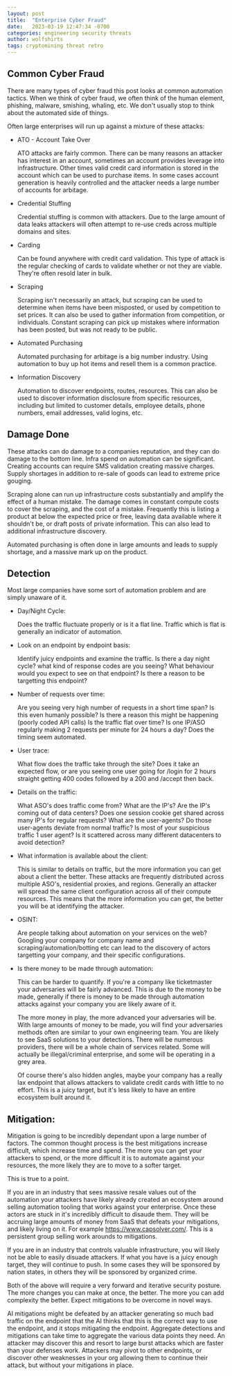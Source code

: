 ```yaml
---
layout: post
title:  "Enterprise Cyber Fraud"
date:   2023-03-19 12:47:34 -0700
categories: engineering security threats
author: wolfshirts
tags: cryptomining threat retro
---
```


## Common Cyber Fraud

There are many types of cyber fraud this post looks at common automation tactics. When we think of cyber fraud,
we often think of the human element, phishing, malware, smishing, whaling, etc. We don't usually stop to think about
the automated side of things.

Often large enterprises will run up against a mixture of these attacks:

* ATO - Account Take Over

    ATO attacks are fairly common. There can be many reasons an attacker has interest in an account, sometimes an account provides
    leverage into infrastructure. Other times valid credit card information is stored in the account which can be used to purchase
    items. In some cases account generation is heavily controlled and the attacker needs a large number of accounts for arbitage.

* Credential Stuffing
    
    Credential stuffing is common with attackers. Due to the large amount of data leaks attackers will often attempt to re-use
    creds across multiple domains and sites.

* Carding
    
    Can be found anywhere with credit card validation. This type of attack is the regular checking of cards to validate whether or not
    they are viable. They're often resold later in bulk.

* Scraping
    
    Scraping isn't necessarily an attack, but scraping can be used to determine when items have been misposted, or used by
    competition to set prices. It can also be used to gather information from competition, or individuals. Constant scraping
    can pick up mistakes where information has been posted, but was not ready to be public.

* Automated Purchasing

    Automated purchasing for arbitage is a big number industry. Using automation to buy up hot items and resell them is 
    a common practice.

* Information Discovery

    Automation to discover endpoints, routes, resources. This can also be used to discover information disclosure from specific
    resources, including but limited to customer details, employee details, phone numbers, email addresses, valid logins, etc.

## Damage Done

These attacks can do damage to a companies reputation, and they can do damage to the bottom line. Infra spend on automation can be significant.
Creating accounts can require SMS validation creating massive charges. Supply shortages in addition to re-sale of goods can lead to extreme price
gouging.

Scraping alone can run up infrastructure costs substantially and amplify the effect of a human mistake. The damage comes in constant compute costs
to cover the scraping, and the cost of a mistake. Frequently this is listing a product at below the expected price or free, leaving data available where it shouldn't
be, or draft posts of private information. This can also lead to additional infrastructure discovery.

Automated purchasing is often done in large amounts and leads to supply shortage, and a massive mark up on the product.

## Detection

Most large companies have some sort of automation problem and are simply unaware of it.

* Day/Night Cycle:
    
    Does the traffic fluctuate properly or is it a flat line. Traffic which is flat is generally an indicator of automation.

* Look on an endpoint by endpoint basis:
    
    Identify juicy endpoints and examine the traffic. Is there a day night cycle? what kind of response codes are you seeing?
    What behaviour would you expect to see on that endpoint? Is there a reason to be targetting this endpoint?

* Number of requests over time:
    
    Are you seeing very high number of requests in a short time span? Is this even humanly possible? Is there a reason this might be happening (poorly
    coded API calls) Is the traffic flat over time? Is one IP/ASO regularly making 2 requests per minute for 24 hours a day? Does the timing seem automated.

* User trace:
    
    What flow does the traffic take through the site? Does it take an expected flow, or are you seeing one user going for /login for 2 hours straight
    getting 400 codes followed by a 200 and /accept then back.

* Details on the traffic:
    
    What ASO's does traffic come from? What are the IP's? Are the IP's coming out of data centers? Does one session cookie get shared across many IP's for regular requests? What are the user-agents? Do those user-agents deviate from normal traffic? Is most of your suspicious traffic 1 user agent? Is it scattered across
    many different datacenters to avoid detection?

* What information is available about the client:
    
    This is similar to details on traffic, but the more information you can get about a client the better. These attacks are frequently distributed across
    multiple ASO's, residential proxies, and regions. Generally an attacker will spread the same client configuration across all of their compute resources.
    This means that the more information you can get, the better you will be at identifying the attacker.

* OSINT:
    
    Are people talking about automation on your services on the web? Googling your company for company name and scraping/automation/botting etc can lead
    to the discovery of actors targetting your company, and their specific configurations.

* Is there money to be made through automation:
    
    This can be harder to quantify. If you're a company like ticketmaster your adversaries will be fairly advanced. This is due to the money to be made,
    generally if there is money to be made through automation attacks against your company you are likely aware of it. 
    
    The more money in play, the more advanced your adversaries will be. With large amounts of money to be made, you will find your adversaries methods often are similar to your own engineering team. You are likely to see SaaS solutions to your detections. There will be numerous providers, there will be a whole chain of services related. Some will actually be illegal/criminal enterprise, and some will be operating in a grey area.

    Of course there's also hidden angles, maybe your company has a really lax endpoint that allows attackers to validate credit cards with little to no
    effort. This is a juicy target, but it's less likely to have an entire ecosystem built around it.


## Mitigation:

Mitigation is going to be incredibly dependant upon a large number of factors. The common thought process is the best mitigations increase difficult, which increase time and spend. The more you can get your attackers to spend, or the more difficult it is to automate against your resources, the more likely they are to move to a softer target.

This is true to a point.

If you are in an industry that sees massive resale values out of the automation your attackers have likely already created an ecosystem around selling automation tooling
that works against your enterprise. Once these actors are stuck in it's incredibly difficult to disaude them. They will be accruing large amounts of money from
SaaS that defeats your mitigations, and likely living on it. For example https://www.capsolver.com/. This is a persistent group selling work arounds to mitigations.

If you are in an industry that controls valuable infrastructure, you will likely not be able to easily disuade attackers. If what you have is a juicy enough target, they will continue to push. In some cases they will be sponsored by nation states, in others they will be sponsored by organized crime.

Both of the above will require a very forward and iterative security posture. The more changes you can make at once, the better. The more you can add complexity the better. Expect mitigations to be overcome in novel ways. 

AI mitigations might be defeated by an attacker generating so much bad traffic on the endpoint that the AI thinks that this is the correct way to use the endpoint, and it stops mitigating the endpoint. Aggregate detections and mitigations can take time to aggregate the various data points they need. An attacker may discover this and resort to large burst attacks which are faster than your defenses work. Attackers may pivot to other endpoints, or discover other weaknesses in your org allowing them to continue their attack, but without your mitigations in place.


